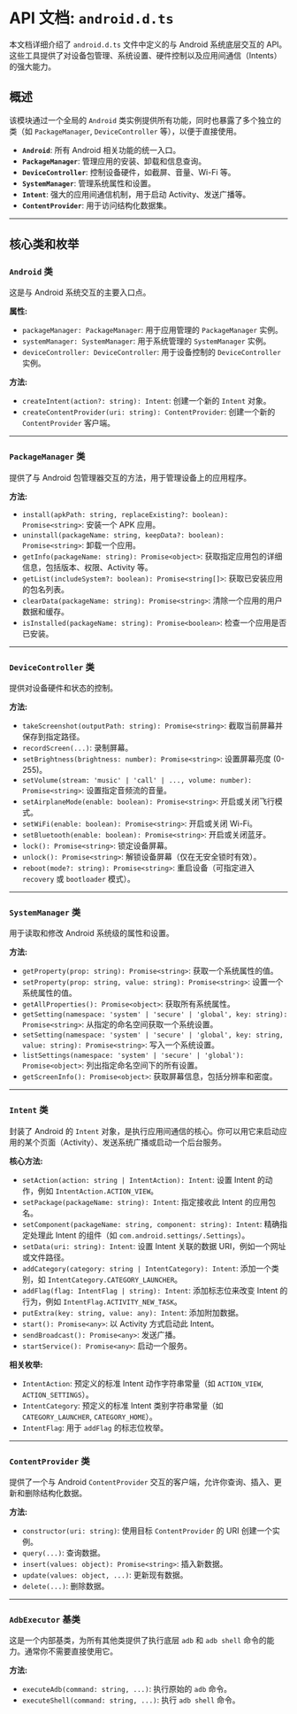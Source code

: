 # API 文档: `android.d.ts`

本文档详细介绍了 `android.d.ts` 文件中定义的与 Android 系统底层交互的 API。这些工具提供了对设备包管理、系统设置、硬件控制以及应用间通信（Intents）的强大能力。

## 概述

该模块通过一个全局的 `Android` 类实例提供所有功能，同时也暴露了多个独立的类（如 `PackageManager`, `DeviceController` 等），以便于直接使用。

-   **`Android`**: 所有 Android 相关功能的统一入口。
-   **`PackageManager`**: 管理应用的安装、卸载和信息查询。
-   **`DeviceController`**: 控制设备硬件，如截屏、音量、Wi-Fi 等。
-   **`SystemManager`**: 管理系统属性和设置。
-   **`Intent`**: 强大的应用间通信机制，用于启动 Activity、发送广播等。
-   **`ContentProvider`**: 用于访问结构化数据集。

---

## 核心类和枚举

### `Android` 类

这是与 Android 系统交互的主要入口点。

**属性:**

-   `packageManager: PackageManager`: 用于应用管理的 `PackageManager` 实例。
-   `systemManager: SystemManager`: 用于系统管理的 `SystemManager` 实例。
-   `deviceController: DeviceController`: 用于设备控制的 `DeviceController` 实例。

**方法:**

-   `createIntent(action?: string): Intent`: 创建一个新的 `Intent` 对象。
-   `createContentProvider(uri: string): ContentProvider`: 创建一个新的 `ContentProvider` 客户端。

---

### `PackageManager` 类

提供了与 Android 包管理器交互的方法，用于管理设备上的应用程序。

**方法:**

-   `install(apkPath: string, replaceExisting?: boolean): Promise<string>`: 安装一个 APK 应用。
-   `uninstall(packageName: string, keepData?: boolean): Promise<string>`: 卸载一个应用。
-   `getInfo(packageName: string): Promise<object>`: 获取指定应用包的详细信息，包括版本、权限、Activity 等。
-   `getList(includeSystem?: boolean): Promise<string[]>`: 获取已安装应用的包名列表。
-   `clearData(packageName: string): Promise<string>`: 清除一个应用的用户数据和缓存。
-   `isInstalled(packageName: string): Promise<boolean>`: 检查一个应用是否已安装。

---

### `DeviceController` 类

提供对设备硬件和状态的控制。

**方法:**

-   `takeScreenshot(outputPath: string): Promise<string>`: 截取当前屏幕并保存到指定路径。
-   `recordScreen(...)`: 录制屏幕。
-   `setBrightness(brightness: number): Promise<string>`: 设置屏幕亮度 (0-255)。
-   `setVolume(stream: 'music' | 'call' | ..., volume: number): Promise<string>`: 设置指定音频流的音量。
-   `setAirplaneMode(enable: boolean): Promise<string>`: 开启或关闭飞行模式。
-   `setWiFi(enable: boolean): Promise<string>`: 开启或关闭 Wi-Fi。
-   `setBluetooth(enable: boolean): Promise<string>`: 开启或关闭蓝牙。
-   `lock(): Promise<string>`: 锁定设备屏幕。
-   `unlock(): Promise<string>`: 解锁设备屏幕（仅在无安全锁时有效）。
-   `reboot(mode?: string): Promise<string>`: 重启设备（可指定进入 `recovery` 或 `bootloader` 模式）。

---

### `SystemManager` 类

用于读取和修改 Android 系统级的属性和设置。

**方法:**

-   `getProperty(prop: string): Promise<string>`: 获取一个系统属性的值。
-   `setProperty(prop: string, value: string): Promise<string>`: 设置一个系统属性的值。
-   `getAllProperties(): Promise<object>`: 获取所有系统属性。
-   `getSetting(namespace: 'system' | 'secure' | 'global', key: string): Promise<string>`: 从指定的命名空间获取一个系统设置。
-   `setSetting(namespace: 'system' | 'secure' | 'global', key: string, value: string): Promise<string>`: 写入一个系统设置。
-   `listSettings(namespace: 'system' | 'secure' | 'global'): Promise<object>`: 列出指定命名空间下的所有设置。
-   `getScreenInfo(): Promise<object>`: 获取屏幕信息，包括分辨率和密度。

---

### `Intent` 类

封装了 Android 的 `Intent` 对象，是执行应用间通信的核心。你可以用它来启动应用的某个页面（Activity）、发送系统广播或启动一个后台服务。

**核心方法:**

-   `setAction(action: string | IntentAction): Intent`: 设置 Intent 的动作，例如 `IntentAction.ACTION_VIEW`。
-   `setPackage(packageName: string): Intent`: 指定接收此 Intent 的应用包名。
-   `setComponent(packageName: string, component: string): Intent`: 精确指定处理此 Intent 的组件（如 `com.android.settings/.Settings`）。
-   `setData(uri: string): Intent`: 设置 Intent 关联的数据 URI，例如一个网址或文件路径。
-   `addCategory(category: string | IntentCategory): Intent`: 添加一个类别，如 `IntentCategory.CATEGORY_LAUNCHER`。
-   `addFlag(flag: IntentFlag | string): Intent`: 添加标志位来改变 Intent 的行为，例如 `IntentFlag.ACTIVITY_NEW_TASK`。
-   `putExtra(key: string, value: any): Intent`: 添加附加数据。
-   `start(): Promise<any>`: 以 Activity 方式启动此 Intent。
-   `sendBroadcast(): Promise<any>`: 发送广播。
-   `startService(): Promise<any>`: 启动一个服务。

**相关枚举:**

-   `IntentAction`: 预定义的标准 Intent 动作字符串常量（如 `ACTION_VIEW`, `ACTION_SETTINGS`）。
-   `IntentCategory`: 预定义的标准 Intent 类别字符串常量（如 `CATEGORY_LAUNCHER`, `CATEGORY_HOME`）。
-   `IntentFlag`: 用于 `addFlag` 的标志位枚举。

---

### `ContentProvider` 类

提供了一个与 Android `ContentProvider` 交互的客户端，允许你查询、插入、更新和删除结构化数据。

**方法:**

-   `constructor(uri: string)`: 使用目标 `ContentProvider` 的 URI 创建一个实例。
-   `query(...)`: 查询数据。
-   `insert(values: object): Promise<string>`: 插入新数据。
-   `update(values: object, ...)`: 更新现有数据。
-   `delete(...)`: 删除数据。

---

### `AdbExecutor` 基类

这是一个内部基类，为所有其他类提供了执行底层 `adb` 和 `adb shell` 命令的能力。通常你不需要直接使用它。

**方法:**

-   `executeAdb(command: string, ...)`: 执行原始的 `adb` 命令。
-   `executeShell(command: string, ...)`: 执行 `adb shell` 命令。 